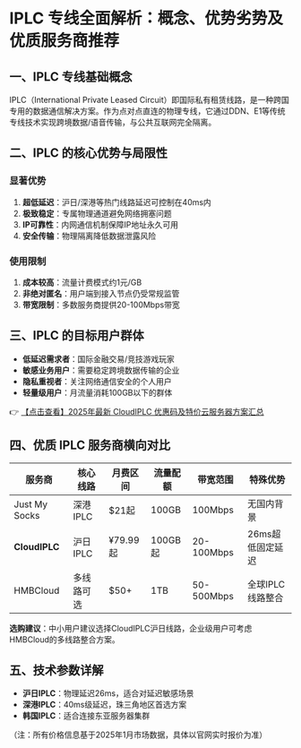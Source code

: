 # IPLC 专线全面解析：概念、优势劣势及优质服务商推荐

## 一、IPLC 专线基础概念

IPLC（International Private Leased Circuit）即国际私有租赁线路，是一种跨国专用的数据通信解决方案。作为点对点直连的物理专线，它通过DDN、E1等传统专线技术实现跨境数据/语音传输，与公共互联网完全隔离。

## 二、IPLC 的核心优势与局限性

### 显著优势
1. **超低延迟**：沪日/深港等热门线路延迟可控制在40ms内
2. **极致稳定**：专属物理通道避免网络拥塞问题
3. **IP可靠性**：内网通信机制保障IP地址永久可用
4. **安全传输**：物理隔离降低数据泄露风险

### 使用限制
1. **成本较高**：流量计费模式约1元/GB
2. **非绝对匿名**：用户端到接入节点仍受常规监管
3. **带宽限制**：多数服务商提供20-100Mbps带宽

## 三、IPLC 的目标用户群体

- **低延迟需求者**：国际金融交易/竞技游戏玩家
- **敏感业务用户**：需要稳定跨境数据传输的企业
- **隐私重视者**：关注网络通信安全的个人用户
- **轻量级用户**：月流量消耗100GB以下的群体

👉 [【点击查看】2025年最新 CloudIPLC 优惠码及特价云服务器方案汇总](https://bit.ly/cloudiplc)

## 四、优质 IPLC 服务商横向对比

| 服务商       | 核心线路    | 月费区间   | 流量配额 | 带宽范围  | 特殊优势               |
|--------------|-------------|------------|----------|-----------|------------------------|
| Just My Socks| 深港IPLC    | $21起      | 100GB    | 100Mbps   | 无国内背景             |
| **CloudIPLC**| 沪日IPLC    | ¥79.99起   | 100GB起  | 20-100Mbps| 26ms超低固定延迟       |
| HMBCloud     | 多线路可选  | $50+       | 1TB      | 50-500Mbps| 全球IPLC线路整合       |

**选购建议**：中小用户建议选择CloudIPLC沪日线路，企业级用户可考虑HMBCloud的多线路整合方案。

## 五、技术参数详解

- **沪日IPLC**：物理延迟26ms，适合对延迟敏感场景
- **深港IPLC**：40ms级延迟，珠三角地区首选方案
- **韩国IPLC**：适合连接东亚服务器集群

（注：所有价格信息基于2025年1月市场数据，具体以官网实时报价为准）
